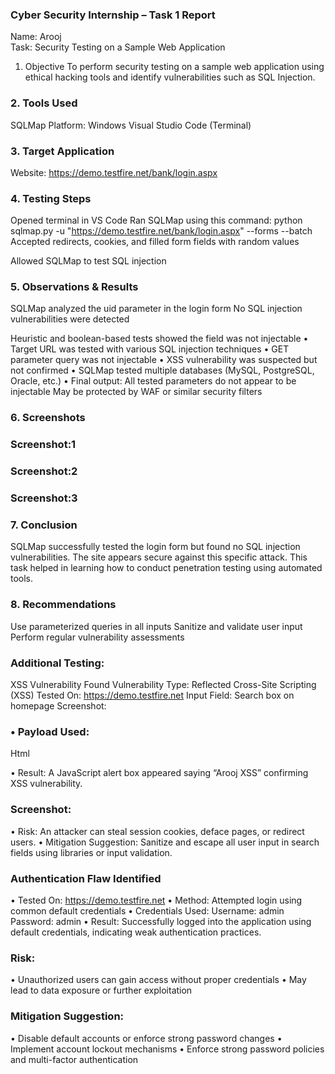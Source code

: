 ### Cyber Security Internship – Task 1 Report  
Name: Arooj  
Task: Security Testing on a Sample Web Application  
1. Objective
To perform security testing on a sample web application using ethical hacking tools and identify vulnerabilities such as SQL Injection.

### 2. Tools Used
SQLMap
Platform: Windows
Visual Studio Code (Terminal)

### 3. Target Application
Website: https://demo.testfire.net/bank/login.aspx

### 4. Testing Steps
Opened terminal in VS Code
Ran SQLMap using this command:
python sqlmap.py -u "https://demo.testfire.net/bank/login.aspx" --forms --batch
Accepted redirects, cookies, and filled form fields with random values

Allowed SQLMap to test  SQL injection 

### 5. Observations & Results
SQLMap analyzed the uid parameter in the login form
No SQL injection vulnerabilities were detected

Heuristic and boolean-based tests showed the field was not injectable
•	Target URL was tested with various SQL injection techniques
•	GET parameter query was not injectable
•	XSS vulnerability was suspected but not confirmed
•	SQLMap tested multiple databases (MySQL, PostgreSQL, Oracle, etc.)
•	Final output:
All tested parameters do not appear to be injectable
May be protected by WAF or similar security filters

### 6. Screenshots

### Screenshot:1
 


### Screenshot:2
 

### Screenshot:3
 
### 7. Conclusion
SQLMap successfully tested the login form but found no SQL injection vulnerabilities. The site appears secure against this specific attack. This task helped in learning how to conduct penetration testing using automated tools.

### 8. Recommendations
Use parameterized queries in all inputs
Sanitize and validate user input
Perform regular vulnerability assessments

### Additional Testing:
XSS Vulnerability Found
Vulnerability Type: Reflected Cross-Site Scripting (XSS)
Tested On: https://demo.testfire.net
Input Field: Search box on homepage
Screenshot:
 
### •	Payload Used:
Html
<script>alert("Arooj XSS")</script>
•	Result: A JavaScript alert box appeared saying “Arooj XSS” confirming XSS vulnerability.





### Screenshot:
 
•	Risk: An attacker can steal session cookies, deface pages, or redirect users.
•	Mitigation Suggestion: Sanitize and escape all user input in search fields using libraries or input validation.
### Authentication Flaw Identified
•	Tested On: https://demo.testfire.net
•	Method: Attempted login using common default credentials
•	Credentials Used:
Username: admin  
Password: admin
•	Result: Successfully logged into the application using default credentials, indicating weak authentication practices.
### Risk:
•	Unauthorized users can gain access without proper credentials
•	May lead to data exposure or further exploitation
### Mitigation Suggestion:
•	Disable default accounts or enforce strong password changes
•	Implement account lockout mechanisms
•	Enforce strong password policies and multi-factor authentication


